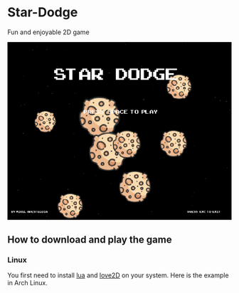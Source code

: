 # Star-Dodge

Fun and enjoyable 2D game

![Screenshot](/img/sceenshot1.png)

## How to download and play the game

### Linux

You first need to install [lua](https://lua.org) and [love2D](https://love2d.org) on your system. Here is the example in Arch Linux.
